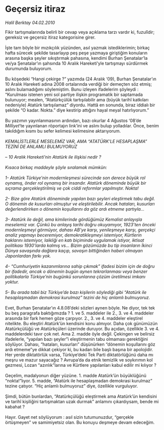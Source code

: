 # Geçersiz itiraz

*Halil Berktay 04.02.2010*

<div class="taraf_structure_2col_1zq">
<div class="margen_n">



 <p>Fikir tartışmalarında belirli bir cevap veya açıklama tarzı vardır ki, fuzulîdir; gereksiz ve geçersiz itiraz kategorisine girer. <br/><br/>İşte tam böyle bir mızıkçılık yüzünden, asıl yazmak istediklerimin; birkaç hafta sürecek şekilde tasarlayıp peş peşe yazmaya giriştiğim konuların arasına başka şeyler sıkıştırmak pahasına, kendimi Burhan Şenatalar’la ve/ya Şenatalar’ın şahsında 10 Aralık Hareketi’yle tartışmayı sürdürmek durumunda buluyorum. <br/><br/>Bu köşedeki “Hangi çekirge ?” yazımda (24 Aralık ‘09), Burhan Şenatalar’ın 10 Aralık Hareketi adına 2008 ortalarında verdiği bir demeçten söz etmiş; aslını bulamadığımı söylemiştim. Bunu izleyen ifadelerim şöyleydi : “Kurulması istenen yeni sol partiye ilişkin programatik bir saptamada bulunuyor; mealen, “Atatürkçülük tartışılabilir ama (büyük tarihî katkıları nedeniyle) Atatürk tartışılamaz” diyordu. Hattâ en sonunda, biraz iddialı bir şekilde “O kadar. Nokta.” diye kestirip attığını hayal meyal hatırlıyorum.” <br/><br/>Bu yazımın yayınlanmasının ardından, bazı okurlar 4 Ağustos ‘08’de <i>Milliyet</i>’te yayınlanan röportajın link’ini ve aslını bulup yolladılar. Önce, benim takıldığım kısmı bu sefer kelimesi kelimesine aktarıyorum. <i><br/><br/>KEMALİSTLERLE MESELEMİZ VAR, AMA “ATATÜRK’LE HESAPLAŞMA” TEZİNİ DE ANLAMLI BULMUYORUZ <br/><br/>– 10 Aralık Hareketi’nin Atatürk ile ilişkisi nedir ? <br/><br/>Kısaca birkaç maddeyle şöyle sıralamak mümkün: <br/><br/>1- Atatürk Türkiye’nin modernleşmesi sürecinde son derece büyük rol oynamış, önder rol oynamış bir insandır. Atatürk döneminde büyük bir sıçrama gerçekleştirilmiş ve çok ciddi reformlar yapılmıştır. Nokta! <br/><br/>2- Bize göre Atatürk döneminde yapılan bazı şeyleri eleştirmek tabu değil. O dönemin de kusurları olmuştur ve eleştirilebilir. Ancak hataları, kusurları değerlendirirken o dönemin koşullarını da göz ardı etmeme şartıyla… <br/><br/>3- Atatürk ile değil, ama kimilerinde gördüğümüz Kemalist anlayışla meselemiz var. Çünkü bu anlayış tarihi doğru okuyamıyor, 1923’ten önceki modernleşmeyi görmüyor, dahası AB’ye karşı, yenileşmeye karşı, gerçekçi analiz yapmayı beceremiyor, demokratikleşmeyi istemiyor, Kürtlerin haklarını istemiyor, laikliği en katı biçiminde uygulamak istiyor, iktisat politikası 1930’larda kalmış vs… Bizim gözümüzde bu tip insanların İkinci Dünya savaşında dağlara kaçıp, savaşın bittiğinden haberi olmayan Japonlardan farkı yok. <br/><br/>4- “Cumhuriyetin kazanımlarına sahip çıkmak” ifadesi bizim için de doğru bir ifadedir, ancak o dönemin bugün aynen tekrarlanması veya benzer politikalarla Türkiye’nin bugünkü sorunlarına çözüm üretilmesi imkanı yoktur. <br/><br/>5- Bu arada tabii biz Türkiye’de bazı kişilerin söylediği gibi “Atatürk ile hesaplaşmadan demokrasi kurulmaz” tezini de hiç anlamlı bulmuyoruz.</i> <br/><br/>Evet, Burhan Şenatalar’ın 4.8.08’deki sözleri aynen böyle. Ne diyor, tek tek bu beş paragrafa baktığımızda ? 1. ve 5. maddeler ile 2., 3. ve 4. maddeler arasında bir fark hemen göze çarpıyor. 2., 3. ve 4. maddeler eleştirel nitelikte. Bu eleştiri Atatürk’ün kendisini konu almıyor. Daha çok günümüzün Atatürkçülüğü ve Atatürkçüleri üzerinde duruyor. Bu açıdan, özellikle 3. ve 4. maddelerdeki tavır çok net. Ama 2. madde öyle değil. Çekingen ve belirsiz ifadelerle, “yapılan bazı şeyler”i eleştirmenin tabu olmaması gerektiğini söylüyor. Dahası, “hataları, kusurları” düşünürken “dönemin koşullarını göz ardı etmeme”ye dikkat çekiyor ki, bu kadarı bile başlı başına bir apolojidir. Her yerde diktatörlük varsa, Türkiye’deki Tek Parti diktatörlüğünü daha mı meşru ve mazur sayacağız ? Avrupa’da da etnik temizlik ve soykırımın kol gezmesi, Lozan “azınlık”larına ve Kürtlere yapılanları kabul edilir mi kılıyor ? <br/><br/>Geçelim, madalyonun diğer yüzüne. 1. madde Atatürk’ün büyüklüğünü “nokta!”lıyor. 5. madde, “Atatürk ile hesaplaşmadan demokrasi kurulmaz” tezine çatıyor. “Hiç anlamlı bulmuyoruz” diye, özellikle vurguluyor. <br/><br/>Şimdi, bütün bunlardan, “Atatürkçülüğü eleştirmek ama Atatürk’ün kendisini ve tarihî kişiliğini tartışmaktan uzak durmak” anlamını çıkardıysam, bende mi kabahat ? <br/><br/>Hayır. Gayet net söylüyorum : asıl sizin tutumunuzdur, “gerçekle örtüşmeyen” ve samimiyetsiz olan. Bu konuyu deşmeye devam edeceğim.</p>
<br/>
<br/>
<br/>



<br/>


<div id="taraf_not">
</div>

</div>


</div>
